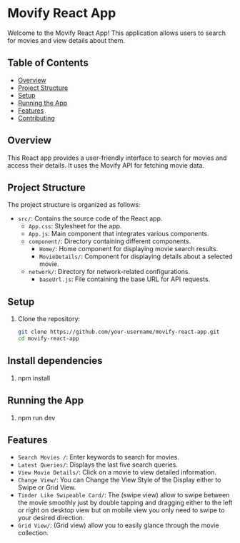 # Movify React App

Welcome to the Movify React App! This application allows users to search for movies and view details about them.

## Table of Contents
- [Overview](#overview)
- [Project Structure](#project-structure)
- [Setup](#setup)
- [Running the App](#Running-the-App)
- [Features](#features)
- [Contributing](#contributing)

## Overview
This React app provides a user-friendly interface to search for movies and access their details. It uses the Movify API for fetching movie data.

## Project Structure
The project structure is organized as follows:
- `src/`: Contains the source code of the React app.
  - `App.css`: Stylesheet for the app.
  - `App.js`: Main component that integrates various components.
  - `component/`: Directory containing different components.
    - `Home/`: Home component for displaying movie search results.
    - `MovieDetails/`: Component for displaying details about a selected movie.
  - `network/`: Directory for network-related configurations.
    - `baseUrl.js`: File containing the base URL for API requests.

## Setup
1. Clone the repository:
   ```bash
   git clone https://github.com/your-username/movify-react-app.git
   cd movify-react-app
   
## Install dependencies
1. npm install

## Running the App
1. npm run dev

## Features
- `Search Movies /`: Enter keywords to search for movies.
- `Latest Queries/`: Displays the last five search queries.
- `View Movie Details/`: Click on a movie to view detailed information.
- `Change View/`: You can Change the View Style of the Display either to Swipe or Grid View.
- `Tinder Like Swipeable Card/`: The (swipe view) allow to swipe between the movie smoothly just by double tapping and dragging either to the left or right on desktop view but on mobile view you only need to swipe to your desired direction.
- `Grid View/`: (Grid view) allow you to easily glance through the movie collection.


